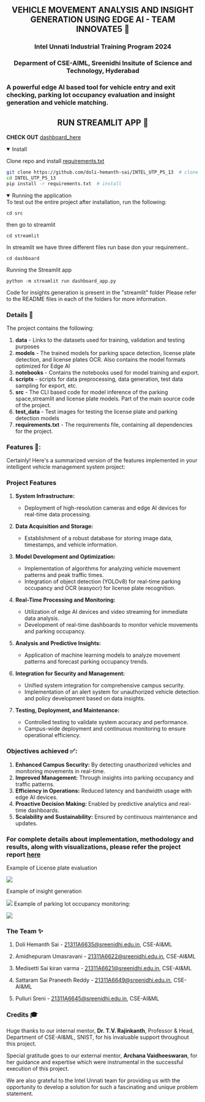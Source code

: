 
 ## <div align="center">VEHICLE MOVEMENT ANALYSIS AND INSIGHT GENERATION USING EDGE AI - TEAM INNOVATE5 🚀</div>

### <div align="center">Intel Unnati Industrial Training Program 2024 </div>


### <div align="center">Deparment of CSE-AIML, Sreenidhi Insitute of Science and Technology, Hyderabad </div>

### A powerful edge AI based tool for vehicle entry and exit checking, parking lot occupancy evaluation and insight generation and vehicle matching. 

## <div align="center">RUN STREAMLIT APP 📄</div>

**CHECK OUT** [dashboard_here](https://dashboardvmsapp.streamlit.app/)

<details open>
<summary>Install</summary>

Clone repo and install [requirements.txt](https://github.com/doli-hemanth-sai/INTEL_UTP_PS_13/blob/main/requirements.txt) 

```bash
git clone https://github.com/doli-hemanth-sai/INTEL_UTP_PS_13  # clone
cd INTEL_UTP_PS_13
pip install -r requirements.txt  # install
```
</details>

  
<details open>
<summary>Running the application</summary>
To test out the entire project after installation, run the following:
 
```
cd src
```
then go to streamlit
```
cd streamlit
```
In streamlit we have three different files run base don your requirement..
```
cd dashboard
```
Running the Streamlit app
```
python -m streamlit run dashboard_app.py
```

Code for insights generation is present in the "streamlit" folder
Please refer to the README files in each of the folders for more information.

</details>

### Details 🔎

The project contains the following:
1. **data** - Links to the datasets used for training, validation and testing purposes
2. **models** - The trained models for parking space detection, license plate detection, and license plates OCR. Also contains the model formats optimized for Edge AI 
3. **notebooks** - Contains the notebooks used for model training and export.
4. **scripts** - scripts for data preprocessing, data generation, test data sampling for export, etc.
5. **src** - The CLI based code for model inference of the parking space,streamlit  and license plate models.
Part of the main source code of the project. 
6. **test_data** - Test images for testing the license plate and parking detection models
7. **requirements.txt** - The requirements file, containing all dependencies for the project.

### Features 🧠:
Certainly! Here's a summarized version of the features implemented in your intelligent vehicle management system project:

### Project Features 

1. **System Infrastructure:**
   - Deployment of high-resolution cameras and edge AI devices for real-time data processing.

2. **Data Acquisition and Storage:**
   - Establishment of a robust database for storing image data, timestamps, and vehicle information.

3. **Model Development and Optimization:**
   - Implementation of algorithms for analyzing vehicle movement patterns and peak traffic times.
   - Integration of object detection (YOLOv8) for real-time parking occupancy and OCR (easyocr) for license plate recognition.

4. **Real-Time Processing and Monitoring:**
   - Utilization of edge AI devices and video streaming for immediate data analysis.
   - Development of real-time dashboards to monitor vehicle movements and parking occupancy.

5. **Analysis and Predictive Insights:**
   - Application of machine learning models to analyze movement patterns and forecast parking occupancy trends.

6. **Integration for Security and Management:**
   - Unified system integration for comprehensive campus security.
   - Implementation of an alert system for unauthorized vehicle detection and policy development based on data insights.

7. **Testing, Deployment, and Maintenance:**
   - Controlled testing to validate system accuracy and performance.
   - Campus-wide deployment and continuous monitoring to ensure operational efficiency.


### Objectives achieved ✅: 

1. **Enhanced Campus Security:** By detecting unauthorized vehicles and monitoring movements in real-time.
2. **Improved Management:** Through insights into parking occupancy and traffic patterns.
3. **Efficiency in Operations:** Reduced latency and bandwidth usage with edge AI devices.
4. **Proactive Decision Making:** Enabled by predictive analytics and real-time dashboards.
5. **Scalability and Sustainability:** Ensured by continuous maintenance and updates.

### For complete details about implementation, methodology and results, along with visualizations, please refer the project report [here](https://github.com/doli-hemanth-sai/INTEL_UTP_PS_13/blob/main/reports/project_report_intel_Innovate5.pdf)


Example of License plate evaluation

![](src/LICENSE_PLATE.png)

Example of insight generation

![](src/INSIGHT_GENERATION.png)
Example of parking lot occupancy monitoring:

![](src/PARKING.png)

### The Team ✨

1. Doli Hemanth Sai - [21311A6635@sreenidhi.edu.in](mailto:21311A6635@sreenidhi.edu.in), CSE-AI&ML

2. Amidhepuram Umasravani - [21311A6622@sreenidhi.edu.in](mailto:21311A6622@sreenidhi.edu.in), CSE-AI&ML

3. Medisetti Sai kiran varma - [21311A6621@sreenidhi.edu.in](mailto:21311A6621@sreenidhi.edu.in), CSE-AI&ML

4. Sattaram Sai Praneeth Reddy - [21311A6649@sreenidhi.edu.in](mailto:21311A6649@sreenidhi.edu.in), CSE-AI&ML

5. Pulluri Sreni - [21311A6645@sreenidhi.edu.in](mailto:21311A6645@sreenidhi.edu.in), CSE-AI&ML

### Credits 🎓
Huge thanks to our internal mentor, **Dr. T.V. Rajinkanth**, Professor & Head, Department of CSE-AI&ML, SNIST, for his invaluable support throughout this project.

Special gratitude goes to our external mentor, **Archana Vaidheeswaran**, for her guidance and expertise which were instrumental in the successful execution of this project.

We are also grateful to the Intel Unnati team for providing us with the opportunity to develop a solution for such a fascinating and unique problem statement.
